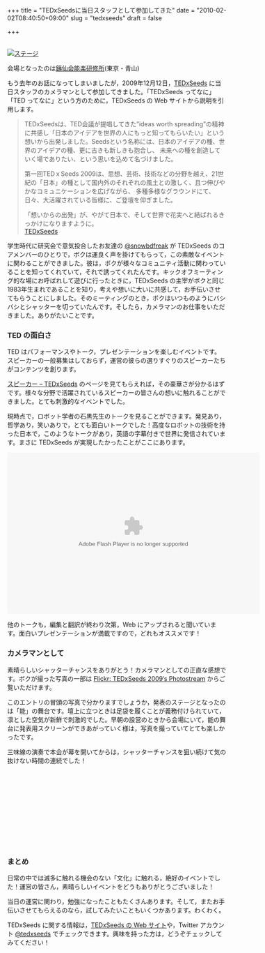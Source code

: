 +++
title = "TEDxSeedsに当日スタッフとして参加してきた"
date = "2010-02-02T08:40:50+09:00"
slug = "tedxseeds"
draft = false

+++

<p><a href="http://www.flickr.com/photos/46117558@N06/4233914849/" title="TEDxSeeds_Selection_0361 on Flickr - Photo Sharing!"><br />
<img src="http://farm5.static.flickr.com/4045/4233914849_4d7a6257e5.jpg" alt="ステージ" /><br />
</a></p>
<p class="photo-caption">
会場となったのは<a href="http://www.jade.dti.ne.jp/~tessen/" title="銕仙会能楽研修所">銕仙会能楽研修所</a>(東京・青山)
</p>
<p>もう去年のお話になってしまいましたが，2009年12月12日，<a href="http://tedxseeds.org/" title="TEDxSeeds">TEDxSeeds</a> に当日スタッフのカメラマンとして参加してきました。「TEDxSeeds ってなに」「TED ってなに」という方のために，TEDxSeeds の Web サイトから説明を引用します。</p>
<blockquote><p>
TEDxSeedsは、TED会議が提唱してきた”ideas worth spreading”の精神に共感し「日本のアイデアを世界の人にもっと知ってもらいたい」という想いから出発しました。Seedsという名称には、日本のアイデアの種、世界のアイデアの種、更に古きも新しきも抱合し、 未来への種を創造していく場でありたい、という思いを込めて名づけました。</p>
<p>第一回TEDｘSeeds 2009は、思想、芸術、技術などの分野を越え、21世紀の「日本」の種として国内外のそれぞれの風土との激しく、且つ伸びやかなコミュニケーションを広げながら、 多種多様なグラウンドにて、日々、大活躍されている皆様に、ご登壇を仰ぎました。</p>
<p>「想いからの出発」が、やがて日本で、そして世界で花実へと結ばれるきっかけになりますように。<br />
<a class="quote" href="http://tedxseeds.org/" title="TEDxSeeds">TEDxSeeds</a>
</p></blockquote>
<p>学生時代に研究会で意気投合したお友達の <a href="http://twitter.com/snowbdfreak" title="yusuke takada (snowbdfreak) on Twitter">@snowbdfreak</a> が TEDxSeeds のコアメンバーのひとりで，ボクは運良く声を掛けてもらって，この素敵なイベントに関わることができました。彼は，ボクが様々なコミュニティ活動に関わっていることを知ってくれていて，それで誘ってくれたんです。キックオフミーティング的な場にお呼ばれして遊びに行ったときに，TEDxSeeds の主宰がボクと同じ1983年生まれであることを知り，考えや想いに大いに共感して，お手伝いさせてもらうことにしました。そのミーティングのとき，ボクはいつものようにバシバシとシャッターを切っていたんです。そしたら，カメラマンのお仕事をいただきました。ありがたいことです。</p>
<h3>TED の面白さ</h3>
<p>TED はパフォーマンスやトーク，プレゼンテーションを楽しむイベントです。スピーカーの一般募集はしておらず，運営の彼らの選りすぐりのスピーカーたちがコンテンツを創ります。</p>
<p><a href="http://tedxseeds.org/pages/speakers" title="スピーカー - TEDxSeeds">スピーカー &#8211; TEDxSeeds</a> のページを見てもらえれば，その豪華さが分かるはずです。様々な分野で活躍されているスピーカーの皆さんの想いに触れることができました。とても刺激的なイベントでした。</p>
<p>現時点で，ロボット学者の石黒先生のトークを見ることができます。発見あり，哲学あり，笑いありで，とても面白いトークでした！高度なロボットの技術を持った日本で，このようなトークがあり，英語の字幕付きで世界に発信されています。まさに TEDxSeeds が実現したかったことがここにあります。</p>
<p><object width="580" height="370"><param name="movie" value="http://dotsub.com/static/players/portalplayer.swf?plugins=dotsub&#038;uuid=081de0b4-8f12-454f-afeb-41806d85c9b0&#038;type=video&#038;lang=none"></param><param name="allowFullScreen" value="true"></param><param name="allowscriptaccess" value="always"></param><embed src="http://dotsub.com/static/players/portalplayer.swf?plugins=dotsub&#038;uuid=081de0b4-8f12-454f-afeb-41806d85c9b0&#038;type=video&#038;lang=none" type="application/x-shockwave-flash" allowscriptaccess="always" allowfullscreen="true" width="580" height="370"></embed></object></p>
<p>他のトークも，編集と翻訳が終わり次第，Web にアップされると聞いています。面白いプレゼンテーションが満載ですので，どれもオススメです！</p>
<h3>カメラマンとして</h3>
<p>素晴らしいシャッターチャンスをありがとう！カメラマンとしての正直な感想です。ボクが撮った写真の一部は <a href="http://www.flickr.com/photos/46117558@N06/" title="Flickr: TEDxSeeds 2009's Photostream">Flickr: TEDxSeeds 2009&#8217;s Photostream</a> からご覧いただけます。</p>
<p>このエントリの冒頭の写真で分かりますでしょうか，発表のステージとなったのは「能」の舞台です。壇上に立つときは足袋を履くことが義務付けられていて，凛とした空気が新鮮で刺激的でした。早朝の設営のときから会場にいて，能の舞台に発表用スクリーンができあがっていく様は，写真を撮っていてとても楽しかったです。</p>
<p>三味線の演奏で本会が幕を開いてからは，シャッターチャンスを狙い続けて気の抜けない時間の連続でした！</p>
<p><a href="http://www.flickr.com/photos/46117558@N06/4234684790/" title="TEDxSeeds_Selection_0200 on Flickr - Photo Sharing!"><br />
<img src="http://farm5.static.flickr.com/4051/4234684790_691b82a1d4.jpg" alt="" /><br />
</a></p>
<p><a href="http://www.flickr.com/photos/46117558@N06/4234685184/" title="TEDxSeeds_Selection_0320 on Flickr - Photo Sharing!"><br />
<img src="http://farm5.static.flickr.com/4048/4234685184_d6da1478c0.jpg" alt="" /><br />
</a></p>
<p><a href="http://www.flickr.com/photos/46117558@N06/4234686882/" title="TEDxSeeds_Selection_0690 on Flickr - Photo Sharing!"><br />
<img src="http://farm5.static.flickr.com/4003/4234686882_b376048e22.jpg" alt="" /><br />
</a></p>
<p><a href="http://www.flickr.com/photos/46117558@N06/4233910485/" title="TEDxSeeds_Selection_0180 on Flickr - Photo Sharing!"><br />
<img src="http://farm3.static.flickr.com/2668/4233910485_d650b97700.jpg" alt="" /><br />
</a></p>
<p><a href="http://www.flickr.com/photos/46117558@N06/4233912465/" title="TEDxSeeds_Selection_0630 on Flickr - Photo Sharing!"><br />
<img src="http://farm3.static.flickr.com/2619/4233912465_4c1498e4af.jpg" alt="" /><br />
</a></p>
<p><a href="http://www.flickr.com/photos/46117558@N06/4234686918/" title="TEDxSeeds_Selection_0700 on Flickr - Photo Sharing!"><br />
<img src="http://farm5.static.flickr.com/4022/4234686918_dec47d5961.jpg" alt="" /><br />
</a></p>
<h3>まとめ</h3>
<p>日常の中では滅多に触れる機会のない「文化」に触れる，絶好のイベントでした！運営の皆さん，素晴らしいイベントをどうもありがとうございました！</p>
<p>当日の運営に関わり，勉強になったこともたくさんあります。そして，またお手伝いさせてもらえるのなら，試してみたいこともいくつかあります。わくわく。</p>
<p>TEDxSeeds に関する情報は，<a href="http://tedxseeds.org/" title="TEDxSeeds">TEDxSeeds の Web サイト</a>や，Twitter アカウント <a href="http://twitter.com/tedxseeds" title="TEDx Seeds (tedxseeds) on Twitter">@tedxseeds</a> でチェックできます。興味を持った方は，どうぞチェックしてみてください！</p>
